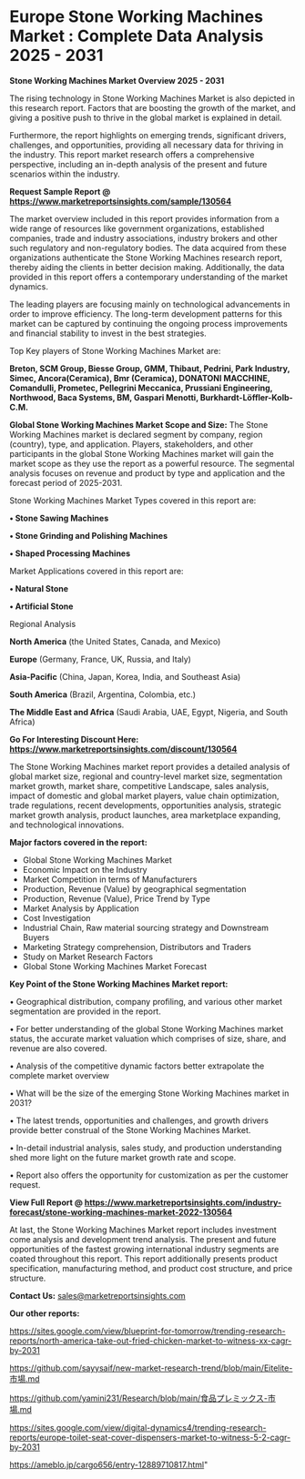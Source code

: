 # Europe Stone Working Machines Market : Complete Data Analysis 2025 - 2031

<Strong> Stone Working Machines Market Overview 2025 - 2031</strong>

The rising technology in Stone Working Machines Market is also depicted in this research report. Factors that are boosting the growth of the market, and giving a positive push to thrive in the global market is explained in detail.

Furthermore, the report highlights on emerging trends, significant drivers, challenges, and opportunities, providing all necessary data for thriving in the industry. This report market research offers a comprehensive perspective, including an in-depth analysis of the present and future scenarios within the industry.

<strong>Request Sample Report @ <a href=https://www.marketreportsinsights.com/sample/130564>https://www.marketreportsinsights.com/sample/130564</a></strong>

The market overview included in this report provides information from a wide range of resources like government organizations, established companies, trade and industry associations, industry brokers and other such regulatory and non-regulatory bodies. The data acquired from these organizations authenticate the Stone Working Machines research report, thereby aiding the clients in better decision making. Additionally, the data provided in this report offers a contemporary understanding of the market dynamics.

The leading players are focusing mainly on technological advancements in order to improve efficiency. The long-term development patterns for this market can be captured by continuing the ongoing process improvements and financial stability to invest in the best strategies.

Top Key players of Stone Working Machines Market are:

<strong>Breton, SCM Group, Biesse Group, GMM, Thibaut, Pedrini, Park Industry, Simec, Ancora(Ceramica), Bmr (Ceramica), DONATONI MACCHINE, Comandulli, Prometec, Pellegrini Meccanica, Prussiani Engineering, Northwood, Baca Systems, BM, Gaspari Menotti, Burkhardt-Löffler-Kolb-C.M.</strong>

<strong><b>Global Stone Working Machines Market Scope and Size:</b></strong>
The Stone Working Machines market is declared segment by company, region (country), type, and application. Players, stakeholders, and other participants in the global Stone Working Machines market will gain the market scope as they use the report as a powerful resource. The segmental analysis focuses on revenue and product by type and application and the forecast period of 2025-2031.

Stone Working Machines Market Types covered in this report are:

<strong>• Stone Sawing Machines

• Stone Grinding and Polishing Machines

• Shaped Processing Machines</strong>

Market Applications covered in this report are:

<strong>• Natural Stone

• Artificial Stone</strong> 

Regional Analysis

<strong>North America</strong> (the United States, Canada, and Mexico)

<strong>Europe</strong> (Germany, France, UK, Russia, and Italy)

<strong>Asia-Pacific</strong> (China, Japan, Korea, India, and Southeast Asia)

<strong>South America</strong> (Brazil, Argentina, Colombia, etc.)

<strong>The Middle East and Africa</strong> (Saudi Arabia, UAE, Egypt, Nigeria, and South Africa)

<strong>Go For Interesting Discount Here: <a href=https://www.marketreportsinsights.com/discount/130564>https://www.marketreportsinsights.com/discount/130564</a></strong>

The Stone Working Machines market report provides a detailed analysis of global market size, regional and country-level market size, segmentation market growth, market share, competitive Landscape, sales analysis, impact of domestic and global market players, value chain optimization, trade regulations, recent developments, opportunities analysis, strategic market growth analysis, product launches, area marketplace expanding, and technological innovations.

<strong><b>Major factors covered in the report:</b></strong>
<ul>
  <li>Global Stone Working Machines Market </li>
  <li>Economic Impact on the Industry</li>
  <li>Market Competition in terms of Manufacturers</li>
  <li>Production, Revenue (Value) by geographical segmentation</li>
  <li>Production, Revenue (Value), Price Trend by Type</li>
  <li>Market Analysis by Application</li>
  <li>Cost Investigation</li>
  <li>Industrial Chain, Raw material sourcing strategy and Downstream Buyers</li>
  <li>Marketing Strategy comprehension, Distributors and Traders</li>
  <li>Study on Market Research Factors</li>
  <li>Global Stone Working Machines Market Forecast</li>
</ul>

<strong><b>Key Point of the Stone Working Machines Market report:</b></strong>

• Geographical distribution, company profiling, and various other market segmentation are provided in the report.

• For better understanding of the global Stone Working Machines market status, the accurate market valuation which comprises of size, share, and revenue are also covered.

• Analysis of the competitive dynamic factors better extrapolate the complete market overview

• What will be the size of the emerging Stone Working Machines market in 2031?

• The latest trends, opportunities and challenges, and growth drivers provide better construal of the Stone Working Machines Market.

• In-detail industrial analysis, sales study, and production understanding shed more light on the future market growth rate and scope.

• Report also offers the opportunity for customization as per the customer request.

<strong><b>View Full Report @ <a href=https://www.marketreportsinsights.com/industry-forecast/stone-working-machines-market-2022-130564>https://www.marketreportsinsights.com/industry-forecast/stone-working-machines-market-2022-130564</a></b></strong>


At last, the Stone Working Machines Market report includes investment come analysis and development trend analysis. The present and future opportunities of the fastest growing international industry segments are coated throughout this report. This report additionally presents product specification, manufacturing method, and product cost structure, and price structure.

<strong>Contact Us:</strong>
sales@marketreportsinsights.com

<strong>Our other reports:</strong>

<a href=https://sites.google.com/view/blueprint-for-tomorrow/trending-research-reports/north-america-take-out-fried-chicken-market-to-witness-xx-cagr-by-2031>https://sites.google.com/view/blueprint-for-tomorrow/trending-research-reports/north-america-take-out-fried-chicken-market-to-witness-xx-cagr-by-2031</a>

<a href=https://github.com/sayysaif/new-market-research-trend/blob/main/Eitelite-市場.md>https://github.com/sayysaif/new-market-research-trend/blob/main/Eitelite-市場.md</a>

<a href=https://github.com/yamini231/Research/blob/main/食品プレミックス-市場.md>https://github.com/yamini231/Research/blob/main/食品プレミックス-市場.md</a>

<a href=https://sites.google.com/view/digital-dynamics4/trending-research-reports/europe-toilet-seat-cover-dispensers-market-to-witness-5-2-cagr-by-2031>https://sites.google.com/view/digital-dynamics4/trending-research-reports/europe-toilet-seat-cover-dispensers-market-to-witness-5-2-cagr-by-2031</a>

<a href=https://ameblo.jp/cargo656/entry-12889710817.html>https://ameblo.jp/cargo656/entry-12889710817.html</a>"
